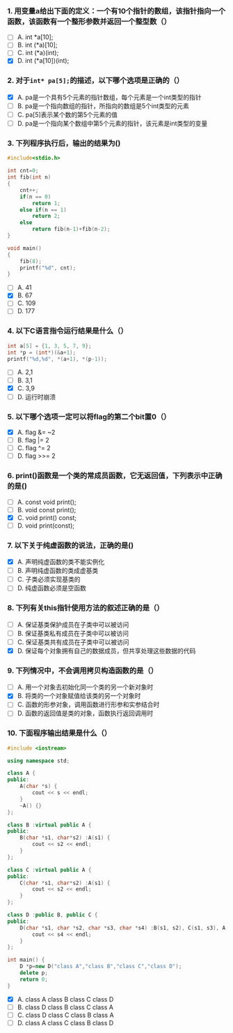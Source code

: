 ### 1. 用变量a给出下面的定义：一个有10个指针的数组，该指针指向一个函数，该函数有一个整形参数并返回一个整型数（）
- [ ] A. int *a[10];
- [ ] B. int (*a)[10];
- [ ] C. int (*a)(int);
- [x] D. int (*a[10])(int);

### 2. 对于`int* pa[5];`的描述，以下哪个选项是正确的（）
- [x] A. pa是一个具有5个元素的指针数组，每个元素是一个int类型的指针
- [ ] B. pa是一个指向数组的指针，所指向的数组是5个int类型的元素
- [ ] C. pa[5]表示某个数的第5个元素的值
- [ ] D. pa是一个指向某个数组中第5个元素的指针，该元素是int类型的变量

### 3. 下列程序执行后，输出的结果为()
```c
#include<stdio.h>

int cnt=0;
int fib(int n)
{
	cnt++;
	if(n == 0)
		return 1;
	else if(n == 1)
		return 2;
	else
		return fib(n-1)+fib(n-2);
}

void main()
{
	fib(8);
	printf("%d", cnt);
}
```

- [ ] A. 41
- [x] B. 67
- [ ] C. 109
- [ ] D. 177

### 4. 以下C语言指令运行结果是什么（）
```c
int a[5] = {1, 3, 5, 7, 9};
int *p = (int*)(&a+1);
printf("%d,%d", *(a+1), *(p-1));
```

- [ ] A. 2,1
- [ ] B. 3,1
- [x] C. 3,9
- [ ] D. 运行时崩溃

### 5. 以下哪个选项一定可以将flag的第二个bit置0（）
- [x] A. flag &= ~2
- [ ] B. flag |= 2
- [ ] C. flag ^= 2
- [ ] D. flag >>= 2

### 6. print()函数是一个类的常成员函数，它无返回值，下列表示中正确的是()
- [ ] A. const void print();
- [ ] B. void const print();
- [x] C. void print() const;
- [ ] D. void print(const);

### 7. 以下关于纯虚函数的说法，正确的是()
- [x] A. 声明纯虚函数的类不能实例化
- [ ] B. 声明纯虚函数的类成虚基类
- [ ] C. 子类必须实现基类的
- [ ] D. 纯虚函数必须是空函数

### 8. 下列有关this指针使用方法的叙述正确的是（）
- [ ] A. 保证基类保护成员在子类中可以被访问
- [ ] B. 保证基类私有成员在子类中可以被访问
- [ ] C. 保证基类共有成员在子类中可以被访问
- [x] D. 保证每个对象拥有自己的数据成员，但共享处理这些数据的代码

### 9. 下列情况中，不会调用拷贝构造函数的是（）
- [ ] A. 用一个对象去初始化同一个类的另一个新对象时
- [x] B. 将类的一个对象赋值给该类的另一个对象时
- [ ] C. 函数的形参对象，调用函数进行形参和实参结合时
- [ ] D. 函数的返回值是类的对象，函数执行返回调用时

### 10. 下面程序输出结果是什么（）
```c++
#include <iostream>

using namespace std;

class A {
public:
	A(char *s) {
		cout << s << endl;
	}
	~A() {}
};

class B :virtual public A {
public:
	B(char *s1, char*s2) :A(s1) {
		cout << s2 << endl;
	}
};

class C :virtual public A {
public:
	C(char *s1, char*s2) :A(s1) {
		cout << s2 << endl;
	}
};

class D :public B, public C {
public:
	D(char *s1, char *s2, char *s3, char *s4) :B(s1, s2), C(s1, s3), A(s1) {
		cout << s4 << endl;
	}
};

int main() {
	D *p=new D("class A","class B","class C","class D");
	delete p;
	return 0;
}
```

- [x] A. class A class B class C class D
- [ ] B. class D class B class C class A
- [ ] C. class D class C class B class A
- [ ] D. class A class C class B class D
